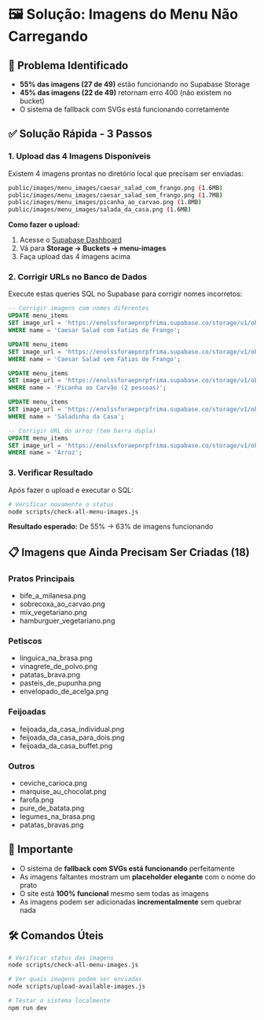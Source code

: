 # 🖼️ Solução: Imagens do Menu Não Carregando

## 🚨 **Problema Identificado**
- **55% das imagens (27 de 49)** estão funcionando no Supabase Storage
- **45% das imagens (22 de 49)** retornam erro 400 (não existem no bucket)
- O sistema de fallback com SVGs está funcionando corretamente

## ✅ **Solução Rápida - 3 Passos**

### **1. Upload das 4 Imagens Disponíveis**
Existem 4 imagens prontas no diretório local que precisam ser enviadas:

```bash
public/images/menu_images/caesar_salad_com_frango.png (1.6MB)
public/images/menu_images/caesar_salad_sem_frango.png (1.7MB)  
public/images/menu_images/picanha_ao_carvao.png (1.8MB)
public/images/menu_images/salada_da_casa.png (1.6MB)
```

**Como fazer o upload:**
1. Acesse o [Supabase Dashboard](https://supabase.com/dashboard)
2. Vá para **Storage → Buckets → menu-images**
3. Faça upload das 4 imagens acima

### **2. Corrigir URLs no Banco de Dados**
Execute estas queries SQL no Supabase para corrigir nomes incorretos:

```sql
-- Corrigir imagens com nomes diferentes
UPDATE menu_items 
SET image_url = 'https://enolssforaepnrpfrima.supabase.co/storage/v1/object/public/menu-images/caesar_salad_com_frango.png'
WHERE name = 'Caesar Salad com Fatias de Frango';

UPDATE menu_items 
SET image_url = 'https://enolssforaepnrpfrima.supabase.co/storage/v1/object/public/menu-images/caesar_salad_sem_frango.png'
WHERE name = 'Caesar Salad sem Fatias de Frango';

UPDATE menu_items 
SET image_url = 'https://enolssforaepnrpfrima.supabase.co/storage/v1/object/public/menu-images/picanha_ao_carvao.png'
WHERE name = 'Picanha ao Carvão (2 pessoas)';

UPDATE menu_items 
SET image_url = 'https://enolssforaepnrpfrima.supabase.co/storage/v1/object/public/menu-images/salada_da_casa.png'
WHERE name = 'Saladinha da Casa';

-- Corrigir URL do arroz (tem barra dupla)
UPDATE menu_items 
SET image_url = 'https://enolssforaepnrpfrima.supabase.co/storage/v1/object/public/menu-images/arroz.png'
WHERE name = 'Arroz';
```

### **3. Verificar Resultado**
Após fazer o upload e executar o SQL:

```bash
# Verificar novamente o status
node scripts/check-all-menu-images.js
```

**Resultado esperado:** De 55% → 63% de imagens funcionando

## 📋 **Imagens que Ainda Precisam Ser Criadas (18)**

### **Pratos Principais**
- bife_a_milanesa.png
- sobrecoxa_ao_carvao.png  
- mix_vegetariano.png
- hamburguer_vegetariano.png

### **Petiscos**
- linguica_na_brasa.png
- vinagrete_de_polvo.png
- patatas_brava.png
- pasteis_de_pupunha.png
- envelopado_de_acelga.png

### **Feijoadas**
- feijoada_da_casa_individual.png
- feijoada_da_casa_para_dois.png
- feijoada_da_casa_buffet.png

### **Outros**
- ceviche_carioca.png
- marquise_au_chocolat.png
- farofa.png
- pure_de_batata.png
- legumes_na_brasa.png
- patatas_bravas.png

## 🎯 **Importante**
- O sistema de **fallback com SVGs está funcionando** perfeitamente
- As imagens faltantes mostram um **placeholder elegante** com o nome do prato
- O site está **100% funcional** mesmo sem todas as imagens
- As imagens podem ser adicionadas **incrementalmente** sem quebrar nada

## 🛠️ **Comandos Úteis**
```bash
# Verificar status das imagens
node scripts/check-all-menu-images.js

# Ver quais imagens podem ser enviadas
node scripts/upload-available-images.js

# Testar o sistema localmente
npm run dev
``` 